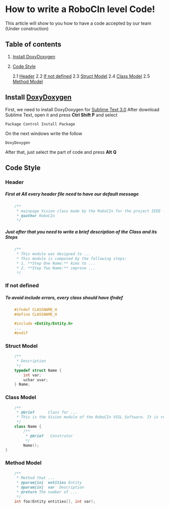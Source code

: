 # How to write a RoboCIn level Code!
This article will show to you how to have a code accepted by our team (Under construction)
## Table of contents
1. [Install DoxyDoxygen](#)
2. [Code Style](#)

    2.1 [Header](#)
    2.2 [If not defined](#)
    2.3 [Struct Model](#)
    2.4 [Class Model](#)
    2.5 [Method Model](#)

    
## Install [DoxyDoxygen](https://packagecontrol.io/packages/DoxyDoxygen)
First, we need to install DoxyDoxygen for [Sublime Text 3.0](https://www.sublimetext.com/3)
After download Sublime Text, open it and press **Ctrl Shift P** and select

    Package Control Install Package
On the next windows write the follow
    
    DoxyDoxygen 
After that, just select the part of code and press **Alt Q**

## Code Style
### Header
##### First at All every header file need to have our default message
```c++
	/**
	 * mainpage Vision class made by the RoboCIn for the project IEEE - VSSL
	 * @author RoboCIn
	 */
```

##### Just after that you need to write a brief description of the **Class** and its **Steps** 
```c++
	/**
	 * This module was designed to ...
	 * This module is composed by the following steps:
	 * 1. **Step One Name:** Aims to ...
	 * 2. **Step Two Name:** improve ...
	 */
```
### If not defined
##### To avoid include errors, every class should have **ifndef**
```c++
	#ifndef CLASSNAME_H
	#define CLASSNAME_H

	#include <Entity/Entity.h>
	...
	#endif
```

### Struct Model
```c++
	/**
	 * Description 
	 */
	typedef struct Name {
		int var;
		uchar uvar;
	} Name;
```
### Class Model
```c++
	/**
	 * @brief      Class for ...
	 * This is the Vision module of the RoboCIn VSSL Software. It is responsible to ...
	 */
	class Name {
		/**
		 * @brief   Construtor
		 */
		Name();
}
```
### Method Model
```c++
	/**
     * Method that ...
     * @param[in]  entities Entity
     * @param[in]  var  Description
     * @return The number of ...
     */
	int foo(Entity entities[], int var);
```

    


